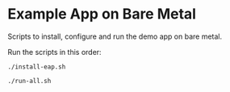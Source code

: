 # Example App on Bare Metal

Scripts to install, configure and run the demo app on bare metal.

Run the scripts in this order:

```shell
./install-eap.sh
```

```shell
./run-all.sh
```
